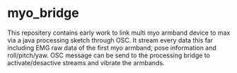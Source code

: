 # myo_bridge

This repositery contains early work to link multi myo armband device to max via a java processing sketch through OSC. It stream every data this far including EMG raw data of the first myo armband, pose information and roll/pitch/yaw. OSC message can be send to the processing bridge to activate/desactive streams and vibrate the armbands.
